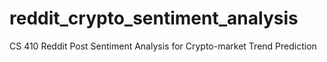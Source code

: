 # reddit_crypto_sentiment_analysis
CS 410 Reddit Post Sentiment Analysis for Crypto-market Trend Prediction
